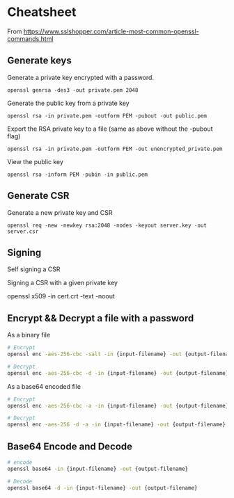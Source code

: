 # Cheatsheet

From https://www.sslshopper.com/article-most-common-openssl-commands.html

## Generate keys

Generate a private key encrypted with a password.
```
openssl genrsa -des3 -out private.pem 2048
```

Generate the public key from a private key
```
openssl rsa -in private.pem -outform PEM -pubout -out public.pem
```

Export the RSA private key to a file (same as above without the -pubout flag)
```
openssl rsa -in private.pem -outform PEM -out unencrypted_private.pem
```

View the public key
```
openssl rsa -inform PEM -pubin -in public.pem
```

## Generate CSR

Generate a new private key and CSR
```
openssl req -new -newkey rsa:2048 -nodes -keyout server.key -out server.csr
```



## Signing

Self signing a CSR


Signing a CSR with a given private key




openssl x509 -in cert.crt -text -noout

## Encrypt && Decrypt a file with a password

As a binary file
```bash
# Encrypt
openssl enc -aes-256-cbc -salt -in {input-filename} -out {output-filename}

# Decrypt
openssl enc -aes-256-cbc -d -in {input-filename} -out {output-filename}
```

As a base64 encoded file
```bash
# Encrypt
openssl enc -aes-256-cbc -a -in {input-filename} -out {output-filename}

# Decrypt
openssl enc -aes-256 -d -a -in {input-filename} -out {output-filename}
```

## Base64 Encode and Decode

```bash
# encode
openssl base64 -in {input-filename} -out {output-filename}

# Decode
openssl base64 -d -in {input-filename} -out {output-filename}
```